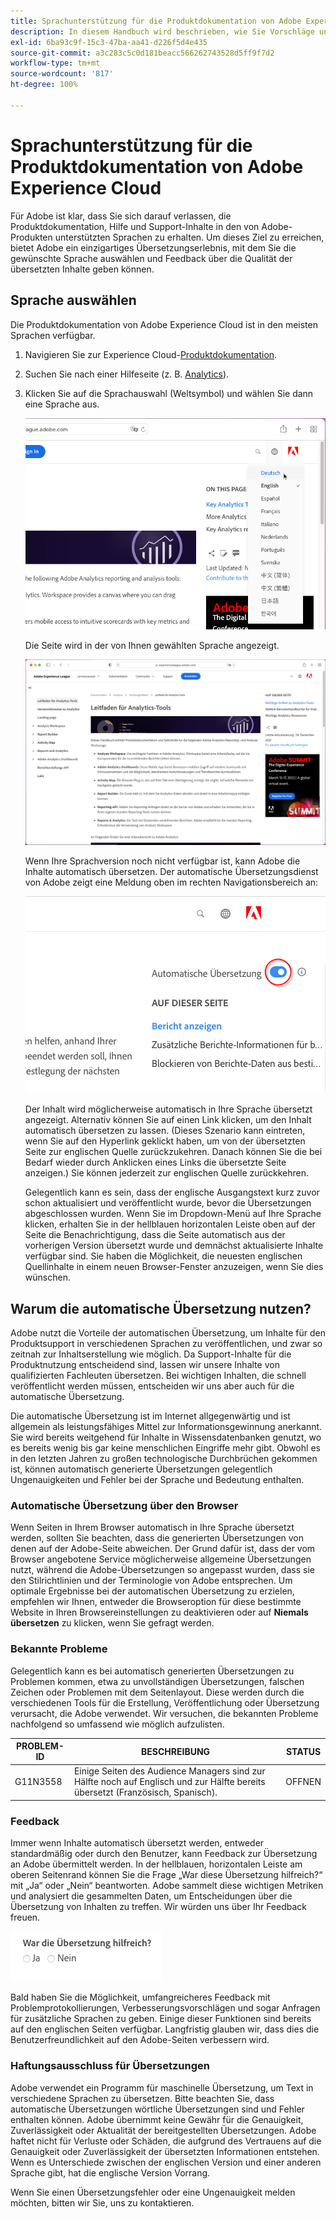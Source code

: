 ```yaml
---
title: Sprachunterstützung für die Produktdokumentation von Adobe Experience Cloud
description: In diesem Handbuch wird beschrieben, wie Sie Vorschläge und Ergänzungen zur Dokumentations-Website von Adobe hinzufügen können.
exl-id: 6ba93c9f-15c3-47ba-aa41-d226f5d4e435
source-git-commit: a3c283c5c0d181beacc566262743528d5ff9f7d2
workflow-type: tm+mt
source-wordcount: '817'
ht-degree: 100%

---
```


# Sprachunterstützung für die Produktdokumentation von Adobe Experience Cloud

Für Adobe ist klar, dass Sie sich darauf verlassen, die Produktdokumentation, Hilfe und Support-Inhalte in den von Adobe-Produkten unterstützten Sprachen zu erhalten. Um dieses Ziel zu erreichen, bietet Adobe ein einzigartiges Übersetzungserlebnis, mit dem Sie die gewünschte Sprache auswählen und Feedback über die Qualität der übersetzten Inhalte geben können.

## Sprache auswählen

Die Produktdokumentation von Adobe Experience Cloud ist in den meisten Sprachen verfügbar.

1. Navigieren Sie zur Experience Cloud-[Produktdokumentation](https://helpx.adobe.com/de/support/experience-cloud.html).

1. Suchen Sie nach einer Hilfeseite (z. B. [Analytics](https://docs.adobe.com/content/help/de-DE/analytics/landing/home.html)).

1. Klicken Sie auf die Sprachauswahl (Weltsymbol) und wählen Sie dann eine Sprache aus.

   ![Sprachauswahl](assets/language-dropdown.png)

   Die Seite wird in der von Ihnen gewählten Sprache angezeigt.

   ![Übersetzte Seite](assets/french.png)

   Wenn Ihre Sprachversion noch nicht verfügbar ist, kann Adobe die Inhalte automatisch übersetzen. Der automatische Übersetzungsdienst von Adobe zeigt eine Meldung oben im rechten Navigationsbereich an:

   ![Übersetzungsnachricht](assets/machine-translation-message.png)

   Der Inhalt wird möglicherweise automatisch in Ihre Sprache übersetzt angezeigt. Alternativ können Sie auf einen Link klicken, um den Inhalt automatisch übersetzen zu lassen. (Dieses Szenario kann eintreten, wenn Sie auf den Hyperlink geklickt haben, um von der übersetzten Seite zur englischen Quelle zurückzukehren. Danach können Sie die bei Bedarf wieder durch Anklicken eines Links die übersetzte Seite anzeigen.) Sie können jederzeit zur englischen Quelle zurückkehren.

   Gelegentlich kann es sein, dass der englische Ausgangstext kurz zuvor schon aktualisiert und veröffentlicht wurde, bevor die Übersetzungen abgeschlossen wurden. Wenn Sie im Dropdown-Menü auf Ihre Sprache klicken, erhalten Sie in der hellblauen horizontalen Leiste oben auf der Seite die Benachrichtigung, dass die Seite automatisch aus der vorherigen Version übersetzt wurde und demnächst aktualisierte Inhalte verfügbar sind. Sie haben die Möglichkeit, die neuesten englischen Quellinhalte in einem neuen Browser-Fenster anzuzeigen, wenn Sie dies wünschen.

## Warum die automatische Übersetzung nutzen?

Adobe nutzt die Vorteile der automatischen Übersetzung, um Inhalte für den Produktsupport in verschiedenen Sprachen zu veröffentlichen, und zwar so zeitnah zur Inhaltserstellung wie möglich. Da Support-Inhalte für die Produktnutzung entscheidend sind, lassen wir unsere Inhalte von qualifizierten Fachleuten übersetzen. Bei wichtigen Inhalten, die schnell veröffentlicht werden müssen, entscheiden wir uns aber auch für die automatische Übersetzung.

Die automatische Übersetzung ist im Internet allgegenwärtig und ist allgemein als leistungsfähiges Mittel zur Informationsgewinnung anerkannt. Sie wird bereits weitgehend für Inhalte in Wissensdatenbanken genutzt, wo es bereits wenig bis gar keine menschlichen Eingriffe mehr gibt. Obwohl es in den letzten Jahren zu großen technologische Durchbrüchen gekommen ist, können automatisch generierte Übersetzungen gelegentlich Ungenauigkeiten und Fehler bei der Sprache und Bedeutung enthalten.

### Automatische Übersetzung über den Browser

Wenn Seiten in Ihrem Browser automatisch in Ihre Sprache übersetzt werden, sollten Sie beachten, dass die generierten Übersetzungen von denen auf der Adobe-Seite abweichen. Der Grund dafür ist, dass der vom Browser angebotene Service möglicherweise allgemeine Übersetzungen nutzt, während die Adobe-Übersetzungen so angepasst wurden, dass sie den Stilrichtlinien und der Terminologie von Adobe entsprechen. Um optimale Ergebnisse bei der automatischen Übersetzung zu erzielen, empfehlen wir Ihnen, entweder die Browseroption für diese bestimmte Website in Ihren Browsereinstellungen zu deaktivieren oder auf **Niemals übersetzen** zu klicken, wenn Sie gefragt werden.

### Bekannte Probleme

Gelegentlich kann es bei automatisch generierten Übersetzungen zu Problemen kommen, etwa zu unvollständigen Übersetzungen, falschen Zeichen oder Problemen mit dem Seitenlayout. Diese werden durch die verschiedenen Tools für die Erstellung, Veröffentlichung oder Übersetzung verursacht, die Adobe verwendet. Wir versuchen, die bekannten Probleme nachfolgend so umfassend wie möglich aufzulisten.

| **PROBLEM-ID** | **BESCHREIBUNG** | **STATUS** |
|--------------|-------------------------------------------------------------------------------------|------------|
| G11N3558 | Einige Seiten des Audience Managers sind zur Hälfte noch auf Englisch und zur Hälfte bereits übersetzt (Französisch, Spanisch). | OFFNEN |

### Feedback

Immer wenn Inhalte automatisch übersetzt werden, entweder standardmäßig oder durch den Benutzer, kann Feedback zur Übersetzung an Adobe übermittelt werden. In der
hellblauen, horizontalen Leiste am oberen Seitenrand können Sie die Frage „War diese Übersetzung hilfreich?“ mit „Ja“ oder „Nein“ beantworten. Adobe sammelt diese wichtigen
Metriken und analysiert die gesammelten Daten, um Entscheidungen über die Übersetzung von Inhalten zu treffen. Wir würden uns über Ihr Feedback freuen.

![Feedback](assets/machine-translation-feedback.png)

Bald haben Sie die Möglichkeit, umfangreicheres Feedback mit Problemprotokollierungen, Verbesserungsvorschlägen und sogar Anfragen für zusätzliche Sprachen zu geben. Einige dieser Funktionen sind bereits auf den englischen Seiten verfügbar. Langfristig glauben wir, dass dies die Benutzerfreundlichkeit auf den
Adobe-Seiten verbessern wird.

<!--
![Improve this page](assets/feedback.png)
-->

### Haftungsausschluss für Übersetzungen

Adobe verwendet ein Programm für maschinelle Übersetzung, um Text in verschiedene Sprachen zu übersetzen. Bitte beachten Sie, dass automatische Übersetzungen wörtliche Übersetzungen sind und Fehler enthalten können. Adobe übernimmt keine Gewähr für die Genauigkeit, Zuverlässigkeit oder Aktualität der bereitgestellten Übersetzungen. Adobe haftet nicht für Verluste oder Schäden, die aufgrund des Vertrauens auf die Genauigkeit oder Zuverlässigkeit der übersetzten Informationen entstehen. Wenn es Unterschiede zwischen der englischen Version und einer anderen Sprache gibt, hat die englische Version Vorrang.

Wenn Sie einen Übersetzungsfehler oder eine Ungenauigkeit melden möchten, bitten wir Sie, uns zu kontaktieren.

